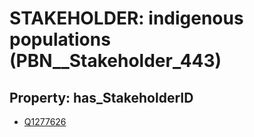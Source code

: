 # STAKEHOLDER: __indigenous populations__ (PBN__Stakeholder_443)

## Property: has_StakeholderID

* [Q1277626](Q1277626)


